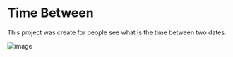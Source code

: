 # Time Between

This project was create for people see what is the time between two dates.
  

![image](https://github.com/luizgmelo/timeBetween/assets/88911920/a6000d68-8435-430a-a979-bfbb22540213)
